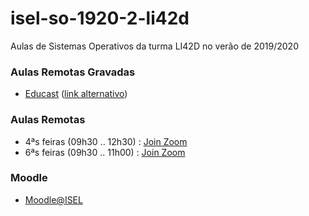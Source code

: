 # isel-so-1920-2-li42d
Aulas de Sistemas Operativos da turma LI42D no verão de 2019/2020

### Aulas Remotas Gravadas
* [Educast](https://educast.fccn.pt/vod/channels/k0qyf9n7u) ([link alternativo](https://portal.educast.fccn.pt/videos?c=5726))

### Aulas Remotas
* 4ªs feiras (09h30 .. 12h30) : [Join Zoom](https://videoconf-colibri.zoom.us/j/290345746)
* 6ªs feiras (09h30 .. 11h00) : [Join Zoom](https://videoconf-colibri.zoom.us/j/658958525)

### Moodle
* [Moodle@ISEL](https://1920moodle.isel.pt/course/view.php?id=4971)

